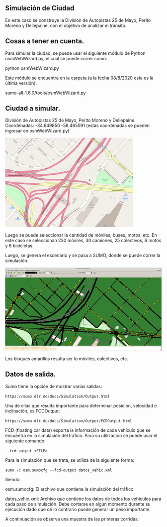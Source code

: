 

## Simulación de Ciudad

En este caso se construye la División de Autopistas 25 de Mayo, Perito Moreno y Dellepaine, con el objetivo de analizar el tránsito.

## Cosas a tener en cuenta.

Para simular la ciudad, se puede usar el siguiente módulo de Python osmWebWizard.py, el cual se puede correr como:

python osmWebWizard.py

Este módulo se encuentra en la carpeta (a la fecha 08/8/2020 esta es la última versión): 

sumo-all-1.6.0/tools/osmWebWizard.py

## Ciudad a simular.

División de Autopistas 25 de Mayo, Perito Moreno y Dellepaine. Coordenadas: -34.649850 -58.465091
(estas coordenadas se pueden ingresar en osmWebWizard.py)

![FIUBA](Imgs/Autopista_Divison.png)

Luego se puede seleccionar la cantidad de mòviles, buses, motos, etc. En este caso se seleccionan 230 móviles, 30 camiones, 25 colectivos, 6 motos y 6 bicicletas. 

Luego, se genera el escenario y se pasa a SUMO, donde se puede correr la simulación.

![FIUBA](Imgs/Autopista_Divison_Trafico.png)

Los bloques amarillos resulta ser lo móviles, colectivos, etc. 

## Datos de salida.

Sumo tiene la opción de mostrar varias salidas:

`https://sumo.dlr.de/docs/Simulation/Output.html`

Una de ellas que resulta importante para determinar posición, velocidad e inclinación, es FCDOutput:

`https://sumo.dlr.de/docs/Simulation/Output/FCDOutput.html`

FCD (floating car data) exporta la información de cada vehículo que se encuentra en la simulación del tráfico. Para su utilización se puede usar el siguiente comando:

 `--fcd-output <FILE>`

Para la simulación que se trata, se utiliza de la siguiente forma:

`sumo -c osm.sumocfg --fcd-output datos_vehic.xml`

Siendo: 

osm.sumocfg: El archivo que contiene la simulación del tráfico

datos_vehic.xml: Archivo que contiene los datos de todos los vehículos para cada paso de simulación. Debe cortarse en algún momento durante su ejecución dado que de lo contrario puede generar un peso importante.

A continuación se observa una muestra de las primeras corridas:

 <timestep time="0.00">
        <vehicle id="bike0" x="506.25" y="897.53" angle="193.63" type="bike_bicycle" speed="0.00" pos="1.70" lane="40336330#0_0" slope="0.00"/>
        <vehicle id="truck0" x="1924.82" y="972.14" angle="276.23" type="truck_truck" speed="16.16" pos="7.20" lane="462876181#0_0" slope="0.00"/>
    </timestep>
    <timestep time="1.00">
        <vehicle id="bike0" x="506.10" y="896.91" angle="193.63" type="bike_bicycle" speed="0.64" pos="2.34" lane="40336330#0_0" slope="0.00"/>
        <vehicle id="bus0" x="1919.95" y="972.67" angle="276.23" type="bus_bus" speed="12.24" pos="12.10" lane="462876181#0_0" slope="0.00"/>
        <vehicle id="truck0" x="1909.05" y="973.86" angle="276.23" type="truck_truck" speed="15.87" pos="23.07" lane="462876181#0_0" slope="0.00"/>
        <vehicle id="veh2" x="541.51" y="1022.49" angle="195.16" type="veh_passenger" speed="0.00" pos="5.10" lane="40336328#1_0" slope="0.00"/>
    </timestep>
    <timestep time="2.00">
        <vehicle id="bike0" x="505.81" y="895.70" angle="193.63" type="bike_bicycle" speed="1.25" pos="3.58" lane="40336330#0_0" slope="0.00"/>
        <vehicle id="bus0" x="1907.90" y="973.99" angle="276.23" type="bus_bus" speed="12.12" pos="24.22" lane="462876181#0_0" slope="0.00"/>
        <vehicle id="moto0" x="1929.69" y="971.61" angle="276.23" type="moto_motorcycle" speed="9.54" pos="2.30" lane="462876181#0_0" slope="0.00"/>
        <vehicle id="truck0" x="1893.37" y="975.58" angle="276.23" type="truck_truck" speed="15.77" pos="38.84" lane="462876181#0_0" slope="0.00"/>
        <vehicle id="veh2" x="541.00" y="1020.64" angle="195.16" type="veh_passenger" speed="1.92" pos="7.02" lane="40336328#1_0" slope="0.00"/>
        <vehicle id="veh3" x="1279.13" y="1187.87" angle="312.51" type="veh_passenger" speed="0.00" pos="5.10" lane="-21619598#1_0" slope="0.00"/>
        <vehicle id="veh5" x="1142.07" y="1308.91" angle="132.33" type="veh_passenger" speed="10.42" pos="5.10" lane="21619598#0_0" slope="0.00"/>
    </timestep>
    <timestep time="3.00">
        <vehicle id="bike0" x="505.35" y="893.84" angle="193.63" type="bike_bicycle" speed="1.91" pos="5.50" lane="40336330#0_0" slope="0.00"/>
        <vehicle id="bus0" x="1895.32" y="975.37" angle="276.23" type="bus_bus" speed="12.66" pos="36.88" lane="462876181#0_0" slope="0.00"/>
        <vehicle id="moto0" x="1920.45" y="969.40" angle="276.23" type="moto_motorcycle" speed="8.96" pos="11.26" lane="462876181#0_1" slope="0.00"/>
        <vehicle id="truck0" x="1877.35" y="977.33" angle="276.23" type="truck_truck" speed="16.11" pos="54.95" lane="462876181#0_0" slope="0.00"/>
        <vehicle id="veh2" x="540.05" y="1017.12" angle="195.16" type="veh_passenger" speed="3.64" pos="10.66" lane="40336328#1_0" slope="0.00"/>
        <vehicle id="veh3" x="1277.51" y="1189.35" angle="312.51" type="veh_passenger" speed="2.20" pos="7.30" lane="-21619598#1_0" slope="0.00"/>
        <vehicle id="veh5" x="1149.67" y="1301.98" angle="132.33" type="veh_passenger" speed="10.29" pos="15.39" lane="21619598#0_0" slope="0.00"/>
        <vehicle id="veh8" x="1118.95" y="1491.93" angle="231.41" type="veh_passenger" speed="9.52" pos="5.10" lane="26539416#0_0" slope="0.00"/>


 







